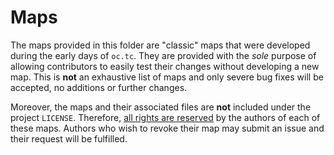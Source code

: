 Maps
====

The maps provided in this folder are "classic" maps that were developed during the early days of `oc.tc`. They are provided with the *sole* purpose of allowing contributors to easily test their changes without developing a new map. This is **not** an exhaustive list of maps and only severe bug fixes will be accepted, no additions or further changes.

Moreover, the maps and their associated files are **not** included under the project `LICENSE`. Therefore, [all rights are reserved](https://en.wikipedia.org/wiki/All_rights_reserved) by the authors of each of these maps. Authors who wish to revoke their map may submit an issue and their request will be fulfilled.
